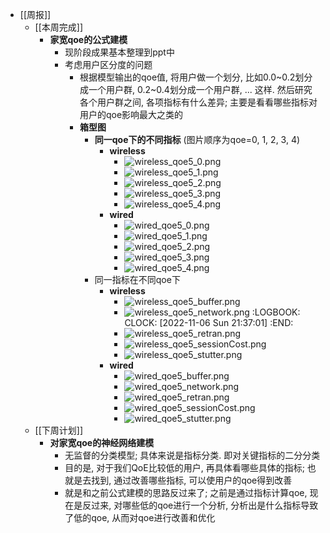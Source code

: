 - [[周报]]
	- [[本周完成]]
		- **家宽qoe的公式建模**
			- 现阶段成果基本整理到ppt中
			- 考虑用户区分度的问题
				- 根据模型输出的qoe值, 将用户做一个划分, 比如0.0~0.2划分成一个用户群, 0.2~0.4划分成一个用户群, ... 这样. 然后研究各个用户群之间, 各项指标有什么差异; 主要是看看哪些指标对用户的qoe影响最大之类的
				- **箱型图**
					- **同一qoe下的不同指标** (图片顺序为qoe=0, 1, 2, 3, 4)
						- **wireless**
							- ![wireless_qoe5_0.png](../assets/wireless_qoe5_0_1667741363903_0.png)
							- ![wireless_qoe5_1.png](../assets/wireless_qoe5_1_1667741372854_0.png)
							- ![wireless_qoe5_2.png](../assets/wireless_qoe5_2_1667741381961_0.png)
							- ![wireless_qoe5_3.png](../assets/wireless_qoe5_3_1667741427464_0.png)
							- ![wireless_qoe5_4.png](../assets/wireless_qoe5_4_1667741433603_0.png)
						- **wired**
							- ![wired_qoe5_0.png](../assets/wired_qoe5_0_1667741477420_0.png)
							- ![wired_qoe5_1.png](../assets/wired_qoe5_1_1667741483537_0.png)
							- ![wired_qoe5_2.png](../assets/wired_qoe5_2_1667741489453_0.png)
							- ![wired_qoe5_3.png](../assets/wired_qoe5_3_1667741494977_0.png)
							- ![wired_qoe5_4.png](../assets/wired_qoe5_4_1667741501047_0.png)
					- 同一指标在不同qoe下
						- **wireless**
							- ![wireless_qoe5_buffer.png](../assets/wireless_qoe5_buffer_1667741807409_0.png)
							- ![wireless_qoe5_network.png](../assets/wireless_qoe5_network_1667741815316_0.png)
							  :LOGBOOK:
							  CLOCK: [2022-11-06 Sun 21:37:01]
							  :END:
							- ![wireless_qoe5_retran.png](../assets/wireless_qoe5_retran_1667741877284_0.png)
							- ![wireless_qoe5_sessionCost.png](../assets/wireless_qoe5_sessionCost_1667741883958_0.png)
							- ![wireless_qoe5_stutter.png](../assets/wireless_qoe5_stutter_1667741891112_0.png)
						- **wired**
							- ![wired_qoe5_buffer.png](../assets/wired_qoe5_buffer_1667741901247_0.png)
							- ![wired_qoe5_network.png](../assets/wired_qoe5_network_1667741906498_0.png)
							- ![wired_qoe5_retran.png](../assets/wired_qoe5_retran_1667741911656_0.png)
							- ![wired_qoe5_sessionCost.png](../assets/wired_qoe5_sessionCost_1667741917586_0.png)
							- ![wired_qoe5_stutter.png](../assets/wired_qoe5_stutter_1667741923158_0.png)
	- [[下周计划]]
		- **对家宽qoe的神经网络建模**
			- 无监督的分类模型; 具体来说是指标分类. 即对关键指标的二分分类
			- 目的是, 对于我们QoE比较低的用户, 再具体看哪些具体的指标; 也就是去找到, 通过改善哪些指标, 可以使用户的qoe得到改善
			- 就是和之前公式建模的思路反过来了; 之前是通过指标计算qoe, 现在是反过来, 对哪些低的qoe进行一个分析, 分析出是什么指标导致了低的qoe, 从而对qoe进行改善和优化